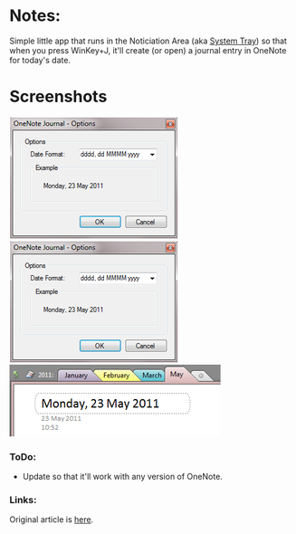 # Notes:

Simple little app that runs in the Noticiation Area (aka [System Tray](http://blogs.msdn.com/b/oldnewthing/archive/2003/09/10/54831.aspx)) so that when you press WinKey+J, it'll create (or open) a journal entry in OneNote for today's date.

# Screenshots
![](https://github.com/richie5um/OneNoteJournal/blob/master/Resources/OneNoteJournal-NotificationArea.png)
![](https://github.com/richie5um/OneNoteJournal/blob/master/Resources/OneNoteJournal-Options.png)
![](https://github.com/richie5um/OneNoteJournal/blob/master/Resources/OneNoteJournal-Organization.png)

### ToDo:
* Update so that it'll work with any version of OneNote.

### Links:
Original article is [here](http://blog.richsomerfield.com/?p=165).
